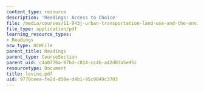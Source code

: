 ```yaml
---
content_type: resource
description: 'Readings: Access to Choice'
file: /media/courses/11-943j-urban-transportation-land-use-and-the-environment-spring-2002/9770ceeafe2dd58ed4b195c9049c3703_levine.pdf
file_type: application/pdf
learning_resource_types:
- Readings
ocw_type: OCWFile
parent_title: Readings
parent_type: CourseSection
parent_uid: c4a0776a-97bd-c814-cc46-a42d03a5e95c
resourcetype: Document
title: levine.pdf
uid: 9770ceea-fe2d-d58e-d4b1-95c9049c3703
---
```

